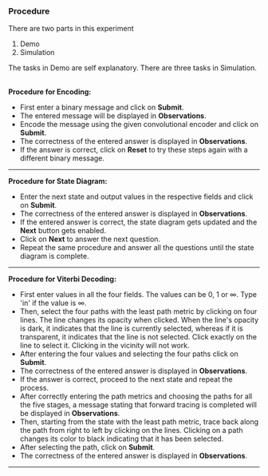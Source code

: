 ### Procedure

There are two parts in this experiment
<br>
1. Demo
2. Simulation

The tasks in Demo are self explanatory. There are three tasks in Simulation.
<br>
<br>

**Procedure for Encoding:**
* First enter a binary message and click on <b>Submit</b>.
* The entered message will be displayed in <b>Observations</b>.
* Encode the message using the given convolutional encoder and click on <b>Submit</b>.
*  The correctness of the entered answer is displayed in <b>Observations</b>.
*  If the answer is correct, click on <b>Reset</b> to try these steps again with a different binary message.
---
**Procedure for State Diagram:**
* Enter the next state and output values in the respective fields and click on <b>Submit</b>.
*  The correctness of the entered answer is displayed in <b>Observations</b>.
* If the entered answer is correct, the state diagram gets updated and the <b>Next</b> button gets enabled.
*  Click on <b>Next</b> to answer the next question.
*  Repeat the same procedure and answer all the questions until the state diagram is complete.
---
**Procedure for Viterbi Decoding:**
* First enter values in all the four fields. The values can be 0, 1 or &infin;. Type 'in' if the value is &infin;.
*  Then, select the four paths with the least path metric by clicking on four lines. The line changes its opacity when clicked. When the line's opacity is dark, it indicates that the line is currently selected, whereas if it is transparent, it indicates that the line is not selected. Click exactly on the line to select it. Clicking in the vicinity will not work.
* After entering the four values and selecting the four paths click on <b>Submit</b>.
* The correctness of the entered answer is displayed in <b>Observations</b>.
*  If the answer is correct, proceed to the next state and repeat the process.
* After correctly entering the path metrics and choosing the paths for all the five stages, a message stating that forward tracing is completed will be displayed in <b>Observations</b>.
* Then, starting from the state with the least path metric, trace back along the path from right to left by clicking on the lines. Clicking on a path changes its color to
black indicating that it has been selected.
* After selecting the path, click on <b>Submit</b>.
* The correctness of the entered answer is displayed in <b>Observations</b>.
---

							
